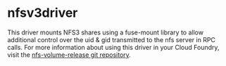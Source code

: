 # nfsv3driver
This driver mounts NFS3 shares using a fuse-mount library to allow additional control over the uid & gid transmitted to the nfs server in RPC calls.  For more information about using this driver in your Cloud Foundry, visit the [nfs-volume-release git repository](https://github.com/cloudfoundry-incubator/nfs-volume-release).